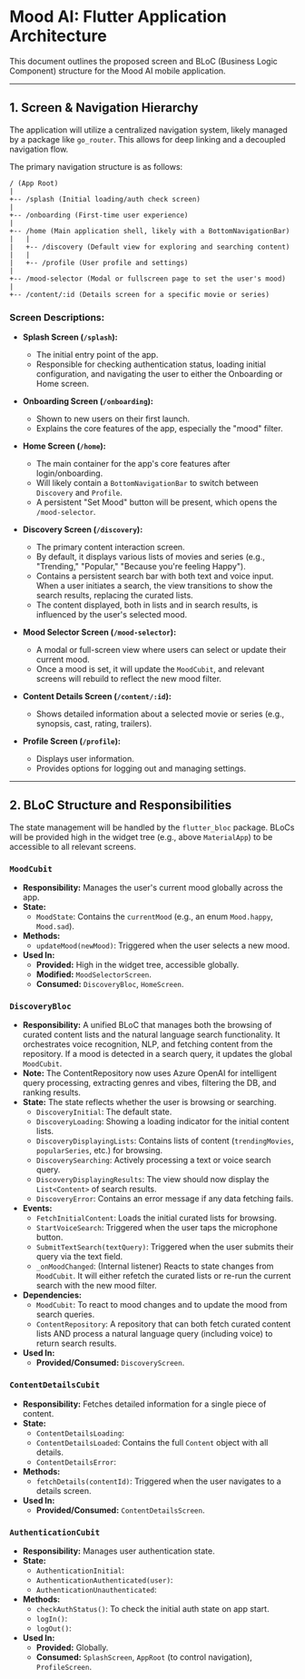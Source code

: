# Mood AI: Flutter Application Architecture

This document outlines the proposed screen and BLoC (Business Logic Component) structure for the Mood AI mobile application.

---

## 1. Screen & Navigation Hierarchy

The application will utilize a centralized navigation system, likely managed by a package like `go_router`. This allows for deep linking and a decoupled navigation flow.

The primary navigation structure is as follows:

```
/ (App Root)
|
+-- /splash (Initial loading/auth check screen)
|
+-- /onboarding (First-time user experience)
|
+-- /home (Main application shell, likely with a BottomNavigationBar)
|   |
|   +-- /discovery (Default view for exploring and searching content)
|   |
|   +-- /profile (User profile and settings)
|
+-- /mood-selector (Modal or fullscreen page to set the user's mood)
|
+-- /content/:id (Details screen for a specific movie or series)

```

### Screen Descriptions:

*   **Splash Screen (`/splash`):**
    *   The initial entry point of the app.
    *   Responsible for checking authentication status, loading initial configuration, and navigating the user to either the Onboarding or Home screen.

*   **Onboarding Screen (`/onboarding`):**
    *   Shown to new users on their first launch.
    *   Explains the core features of the app, especially the "mood" filter.

*   **Home Screen (`/home`):**
    *   The main container for the app's core features after login/onboarding.
    *   Will likely contain a `BottomNavigationBar` to switch between `Discovery` and `Profile`.
    *   A persistent "Set Mood" button will be present, which opens the `/mood-selector`.

*   **Discovery Screen (`/discovery`):**
    *   The primary content interaction screen.
    *   By default, it displays various lists of movies and series (e.g., "Trending," "Popular," "Because you're feeling Happy").
    *   Contains a persistent search bar with both text and voice input. When a user initiates a search, the view transitions to show the search results, replacing the curated lists.
    *   The content displayed, both in lists and in search results, is influenced by the user's selected mood.

*   **Mood Selector Screen (`/mood-selector`):**
    *   A modal or full-screen view where users can select or update their current mood.
    *   Once a mood is set, it will update the `MoodCubit`, and relevant screens will rebuild to reflect the new mood filter.

*   **Content Details Screen (`/content/:id`):**
    *   Shows detailed information about a selected movie or series (e.g., synopsis, cast, rating, trailers).

*   **Profile Screen (`/profile`):**
    *   Displays user information.
    *   Provides options for logging out and managing settings.

---

## 2. BLoC Structure and Responsibilities

The state management will be handled by the `flutter_bloc` package. BLoCs will be provided high in the widget tree (e.g., above `MaterialApp`) to be accessible to all relevant screens.

### `MoodCubit`

*   **Responsibility:** Manages the user's current mood globally across the app.
*   **State:**
    *   `MoodState`: Contains the `currentMood` (e.g., an enum `Mood.happy`, `Mood.sad`).
*   **Methods:**
    *   `updateMood(newMood)`: Triggered when the user selects a new mood.
*   **Used In:**
    *   **Provided:** High in the widget tree, accessible globally.
    *   **Modified:** `MoodSelectorScreen`.
    *   **Consumed:** `DiscoveryBloc`, `HomeScreen`.

### `DiscoveryBloc`

*   **Responsibility:** A unified BLoC that manages both the browsing of curated content lists and the natural language search functionality. It orchestrates voice recognition, NLP, and fetching content from the repository. If a mood is detected in a search query, it updates the global `MoodCubit`.
*   **Note:** The ContentRepository now uses Azure OpenAI for intelligent query processing, extracting genres and vibes, filtering the DB, and ranking results.
*   **State:** The state reflects whether the user is browsing or searching.
    *   `DiscoveryInitial`: The default state.
    *   `DiscoveryLoading`: Showing a loading indicator for the initial content lists.
    *   `DiscoveryDisplayingLists`: Contains lists of content (`trendingMovies`, `popularSeries`, etc.) for browsing.
    *   `DiscoverySearching`: Actively processing a text or voice search query.
    *   `DiscoveryDisplayingResults`: The view should now display the `List<Content>` of search results.
    *   `DiscoveryError`: Contains an error message if any data fetching fails.
*   **Events:**
    *   `FetchInitialContent`: Loads the initial curated lists for browsing.
    *   `StartVoiceSearch`: Triggered when the user taps the microphone button.
    *   `SubmitTextSearch(textQuery)`: Triggered when the user submits their query via the text field.
    *   `_onMoodChanged`: (Internal listener) Reacts to state changes from `MoodCubit`. It will either refetch the curated lists or re-run the current search with the new mood filter.
*   **Dependencies:**
    *   `MoodCubit`: To react to mood changes and to update the mood from search queries.
    *   `ContentRepository`: A repository that can both fetch curated content lists AND process a natural language query (including voice) to return search results.
*   **Used In:**
    *   **Provided/Consumed:** `DiscoveryScreen`.

### `ContentDetailsCubit`

*   **Responsibility:** Fetches detailed information for a single piece of content.
*   **State:**
    *   `ContentDetailsLoading`:
    *   `ContentDetailsLoaded`: Contains the full `Content` object with all details.
    *   `ContentDetailsError`:
*   **Methods:**
    *   `fetchDetails(contentId)`: Triggered when the user navigates to a details screen.
*   **Used In:**
    *   **Provided/Consumed:** `ContentDetailsScreen`.

### `AuthenticationCubit`

*   **Responsibility:** Manages user authentication state.
*   **State:**
    *   `AuthenticationInitial`:
    *   `AuthenticationAuthenticated(user)`:
    *   `AuthenticationUnauthenticated`:
*   **Methods:**
    *   `checkAuthStatus()`: To check the initial auth state on app start.
    *   `logIn()`:
    *   `logOut()`:
*   **Used In:**
    *   **Provided:** Globally.
    *   **Consumed:** `SplashScreen`, `AppRoot` (to control navigation), `ProfileScreen`.

